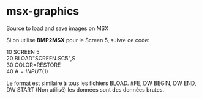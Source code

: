 # msx-graphics
Source to load and save images on MSX

Si on utilise **BMP2MSX** pour le Screen 5, suivre ce code:

10 SCREEN 5  
20 BLOAD"SCREEN.SC5",S  
30 COLOR=RESTORE  
40 A$=INPUT$(1)  

Le format est similaire à tous les fichiers BLOAD. 
 #FE, DW BEGIN, DW END, DW START (Non utilisé) les données sont des données brutes. 
